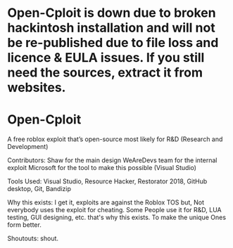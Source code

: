 # Open-Cploit is down due to broken hackintosh installation and will not be re-published due to file loss and licence & EULA issues. If you still need the sources, extract it from websites.



# Open-Cploit 
A free roblox exploit that’s open-source most likely for R&D (Research and Development)

Contributors:
Shaw for the main design
WeAreDevs team for the internal exploit
Microsoft for the tool to make this possible (Visual Studio)

Tools Used:
Visual Studio,
Resource Hacker,
Restorator 2018,
GitHub desktop,
Git,
Bandizip

Why this exists:
I get it, exploits are against the Roblox TOS but,
Not everybody uses the exploit for cheating. Some
People use it for R&D, LUA testing, GUI designing,
etc. that's why this exists. To make the unique 
Ones form better.

Shoutouts:
shout.
